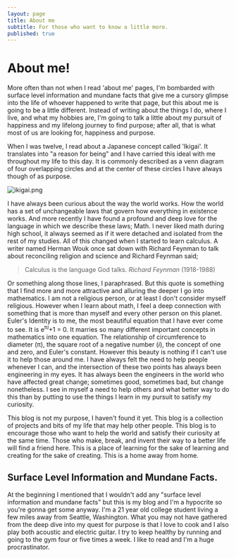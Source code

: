 ```yaml
---
layout: page
title: About me
subtitle: For those who want to know a little more.
published: true
---
```

# About me!

More often than not when I read 'about me' pages, I'm bombarded with surface level information and mundane facts that give me a cursory glimpse into the life of whoever happened to write that page, but this about me is going to be a little different. Instead of writing about the things I do, where I live, and what my hobbies are, I'm going to talk a little about my pursuit of happiness and my lifelong journey to find purpose; after all, that is what most of us are looking for, happiness and purpose.

When I was twelve, I read about a Japanese concept called 'Ikigai'. It translates into "a reason for being" and I have carried this ideal with me throughout my life to this day. It is commonly described as a venn diagram of four overlapping circles and at the center of these circles I have always though of as purpose.

![ikigai.png]({{site.baseurl}}/img/ikigai.png)

I have always been curious about the way the world works. How the world has a set of unchangeable laws that govern how everything in existence works. And more recently I have found a profound and deep love for the language in which we describe these laws; Math. I never liked math during high school, it always seemed as if it were detached and isolated from the rest of my studies. All of this changed when I started to learn calculus. A writer named Herman Wouk once sat down with Richard Feynman to talk about reconciling religion and science and Richard Feynman said;

> Calculus is the language God talks.
> *Richard Feynman* (1918-1988)


Or something along those lines, I paraphrased. But this quote is something that I find more and more attractive and alluring the deeper I go into mathematics. I am not a religious person, or at least I don't consider myself religious. However when I learn about math, I feel a deep connection with something that is more than myself and every other person on this planet. Euler's Identity is to me, the most beautiful equation that I have ever come to see. It is e<sup>π*i*</sup>+1 = 0. It marries so many different important concepts in mathematics into one equation. The relationship of circumference to diameter (π), the square root of a negative number (*i*), the concept of one and zero, and Euler's constant.  However this beauty is nothing if I can't use it to help those around me. I have always felt the need to help people whenever I can, and the intersection of these two points has always been engineering in my eyes. It has always been the engineers in the world who have affected great change; sometimes good, sometimes bad, but change nonetheless. I see in myself a need to help others and what better way to do this than by putting to use the things I learn in my pursuit to satisfy my curiosity.

This blog is not my purpose, I haven't found it yet. This blog is a collection of projects and bits of my life that may help other people. This blog is to encourage those who want to help the world and satisfy their curiosity at the same time. Those who make, break, and invent their way to a better life will find a friend here. This is a place of learning for the sake of learning and creating for the sake of creating. This is a home away from home.

## Surface Level Information and Mundane Facts.

At the beginning I mentioned that I wouldn't add any "surface level information and mundane facts" but this is my blog and I'm a hypocrite so you're gonna get some anyway. I'm a 21 year old college student living a few miles away from Seattle, Washington. What you may not have gathered from the deep dive into my quest for purpose is that I love to cook and I also play both acoustic and electric guitar. I try to keep healthy by running and going to the gym four or five times a week. I like to read and I'm a huge procrastinator.
